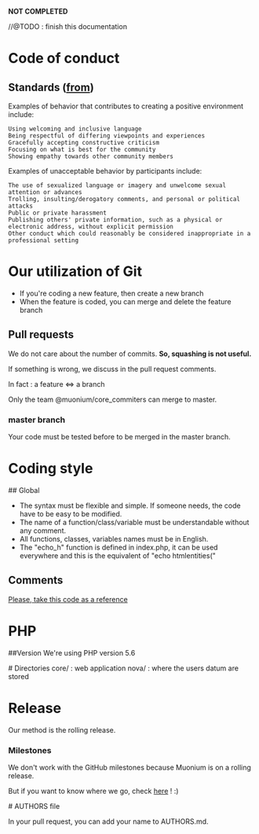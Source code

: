**NOT COMPLETED**

//@TODO : finish this documentation

# Code of conduct

## Standards ([from](http://contributor-covenant.org/version/1/4/))

Examples of behavior that contributes to creating a positive environment include:

    Using welcoming and inclusive language
    Being respectful of differing viewpoints and experiences
    Gracefully accepting constructive criticism
    Focusing on what is best for the community
    Showing empathy towards other community members

Examples of unacceptable behavior by participants include:

    The use of sexualized language or imagery and unwelcome sexual attention or advances
    Trolling, insulting/derogatory comments, and personal or political attacks
    Public or private harassment
    Publishing others' private information, such as a physical or electronic address, without explicit permission
    Other conduct which could reasonably be considered inappropriate in a professional setting

# Our utilization of Git

- If you're coding a new feature, then create a new branch
- When the feature is coded, you can merge and delete the feature branch

## Pull requests

We do not care about the number of commits. **So, squashing is not useful.**

If something is wrong, we discuss in the pull request comments.

In fact : a feature <=> a branch

Only the team @muonium/core_commiters  can merge to master.

### master branch

Your code must be tested before to be merged in the master branch.

# Coding style

## Global

- The syntax must be flexible and simple. If someone needs, the code have to be easy to be modified.
- The name of a function/class/variable must be understandable without any comment.
- All functions, classes, variables names must be in English.
- The "echo_h" function is defined in index.php, it can be used everywhere and this is the equivalent of "echo htmlentities("

## Comments

[Please, take this code as a reference](https://github.com/muonium/core/blob/master/application/controllers/Login.php)

# PHP
##Version
We're using PHP version 5.6

# Directories
core/ : web application
nova/ : where the users datum are stored

# Release
Our method is the rolling release.

### Milestones
We don't work with the GitHub milestones because Muonium is on a rolling release.

But if you want to know where we go, check [here](https://muonium.ch/photon/Adventure) ! :)

# AUTHORS file

In your pull request, you can add your name to AUTHORS.md.
